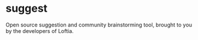 # suggest
Open source suggestion and community brainstorming tool, brought to you by the developers of Loftia.
